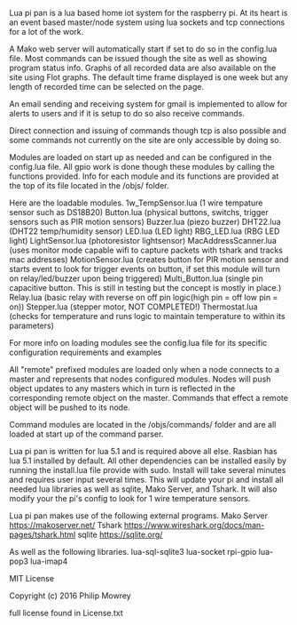 Lua pi pan is a lua based home iot system for the raspberry pi.
At its heart is an event based master/node system using lua sockets
and tcp connections for a lot of the work.

A Mako web server will automatically start if set to do so in the config.lua file.
Most commands can be issued though the site as well as showing program status info.
Graphs of all recorded data are also available on the site using Flot graphs.
The default time frame displayed is one week but any length of recorded time
can be selected on the page.

An email sending and receiving system for gmail is implemented to
allow for alerts to users and if it is setup to do so also receive commands.

Direct connection and issuing of commands though tcp is also possible and some
commands not currently on the site are only accessible by doing so.

Modules are loaded on start up as needed and can be configured in the config.lua file.
All gpio work is done though these modules by calling the functions provided.
Info for each module and its functions are provided at the top of its file
located in the /objs/ folder.

Here are the loadable modules.
1w_TempSensor.lua (1 wire tempature sensor such as DS18B20)
Button.lua (physical buttons, switchs, trigger sensors such as PIR motion sensors)
Buzzer.lua (piezo buzzer)
DHT22.lua (DHT22 temp/humidity sensor)
LED.lua (LED light)
RBG_LED.lua (RBG LED light)
LightSensor.lua (photoresistor lightsensor)
MacAddressScanner.lua (uses monitor mode capable wifi to capture packets with tshark and tracks mac addresses)
MotionSensor.lua (creates button for PIR motion sensor and starts event to look for trigger events on button, if set this module will turn on relay/led/buzzer upon being triggered)
Multi_Button.lua (single pin capacitive button. This is still in testing but the concept is mostly in place.)
Relay.lua (basic relay with reverse on off pin logic(high pin = off low pin = on))
Stepper.lua (stepper motor, NOT COMPLETED!)
Thermostat.lua (checks for temperature and runs logic to maintain temperature to within its parameters)

For more info on loading modules see the config.lua file for its specific configuration requirements and examples

All "remote" prefixed modules are loaded only when a node connects to a master and represents that nodes configured modules.
Nodes will push object updates to any masters which in turn is reflected in the corresponding remote object on the master.
Commands that effect a remote object will be pushed to its node.

Command modules are located in the /objs/commands/ folder and are all
loaded at start up of the command parser.


Lua pi pan is written for lua 5.1 and is required above all else.
Rasbian has lua 5.1 installed by default.
All other dependencies can be installed easily by running the install.lua file provide with sudo.
Install will take several minutes and requires user input several times.
This will update your pi and install all needed lua libraries as well as sqlite, Mako Server, and Tshark.
It will also modify your the pi's config to look for 1 wire temperature sensors.

Lua pi pan makes use of the following external programs.
Mako Server https://makoserver.net/
Tshark https://www.wireshark.org/docs/man-pages/tshark.html
sqlite https://sqlite.org/

As well as the following libraries.
lua-sql-sqlite3
lua-socket
rpi-gpio
lua-pop3
lua-imap4

MIT License

Copyright (c) 2016 Philip Mowrey

full license found in License.txt

